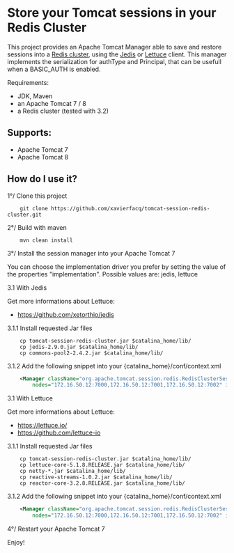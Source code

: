 # Store your Tomcat sessions in your Redis Cluster

This project provides an Apache Tomcat Manager able to save and restore sessions into a [Redis cluster](https://redis.io/topics/cluster-spec), using the [Jedis](https://github.com/xetorthio/jedis) or [Lettuce](https://lettuce.io/) client.
This manager implements the serialization for authType and Principal, that can be usefull when a BASIC_AUTH is enabled.

Requirements:
- JDK, Maven
- an Apache Tomcat 7 / 8
- a Redis cluster (tested with 3.2)


## Supports:
   - Apache Tomcat 7
   - Apache Tomcat 8


## How do I use it?

1°/ Clone this project

```
    git clone https://github.com/xavierfacq/tomcat-session-redis-cluster.git
```


2°/ Build with maven

```
    mvn clean install
```


3°/ Install the session manager into your Apache Tomcat 7

You can choose the implementation driver you prefer by setting the value of the properties "implementation". Possible values are: jedis, lettuce

3.1 With Jedis

Get more informations about Lettuce: 
- https://github.com/xetorthio/jedis


3.1.1 Install requested Jar files

```
    cp tomcat-session-redis-cluster.jar $catalina_home/lib/
    cp jedis-2.9.0.jar $catalina_home/lib/
    cp commons-pool2-2.4.2.jar $catalina_home/lib/

```

3.1.2 Add the following snippet into your {catalina_home}/conf/context.xml

```xml
    <Manager className="org.apache.tomcat.session.redis.RedisClusterSessionManager" 
        nodes="172.16.50.12:7000,172.16.50.12:7001,172.16.50.12:7002" implementation="jedis" /> 
```

3.1 With Lettuce

Get more informations about Lettuce: 
- https://lettuce.io/
- https://github.com/lettuce-io


3.1.1 Install requested Jar files

```
    cp tomcat-session-redis-cluster.jar $catalina_home/lib/
    cp lettuce-core-5.1.8.RELEASE.jar $catalina_home/lib/
    cp netty-*.jar $catalina_home/lib/
    cp reactive-streams-1.0.2.jar $catalina_home/lib/
    cp reactor-core-3.2.8.RELEASE.jar $catalina_home/lib/

```

3.1.2 Add the following snippet into your {catalina_home}/conf/context.xml

```xml
    <Manager className="org.apache.tomcat.session.redis.RedisClusterSessionManager" 
        nodes="172.16.50.12:7000,172.16.50.12:7001,172.16.50.12:7002" implementation="lettuce" /> 
```

4°/ Restart your Apache Tomcat 7


Enjoy!

